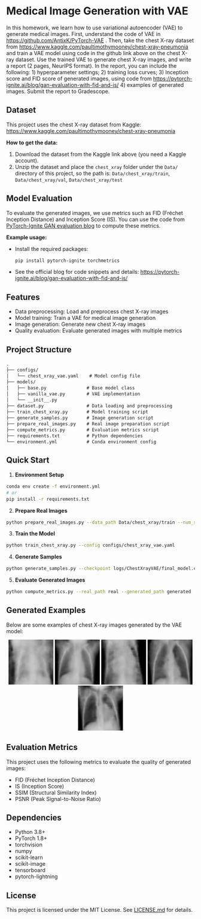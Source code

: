 # Medical Image Generation with VAE

In this homework, we learn how to use variational autoencoder (VAE) to generate medical images. First, understand the code of VAE in https://github.com/AntixK/PyTorch-VAE . Then, take the chest X-ray dataset from https://www.kaggle.com/paultimothymooney/chest-xray-pneumonia and train a VAE model using code in the github link above on the chest X-ray dataset. Use the trained VAE to generate chest X-ray images, and write a report (2 pages, NeurIPS format). In the report, you can include the following: 1) hyperparameter settings; 2) training loss curves; 3) Inception score and FID score of generated images, using code from https://pytorch-ignite.ai/blog/gan-evaluation-with-fid-and-is/ 4) examples of generated images. Submit the report to Gradescope.

## Dataset

This project uses the chest X-ray dataset from Kaggle:
https://www.kaggle.com/paultimothymooney/chest-xray-pneumonia

**How to get the data:**
1. Download the dataset from the Kaggle link above (you need a Kaggle account).
2. Unzip the dataset and place the `chest_xray` folder under the `Data/` directory of this project, so the path is:
   `Data/chest_xray/train`, `Data/chest_xray/val`, `Data/chest_xray/test`

## Model Evaluation

To evaluate the generated images, we use metrics such as FID (Fréchet Inception Distance) and Inception Score (IS).
You can use the code from [PyTorch-Ignite GAN evaluation blog](https://pytorch-ignite.ai/blog/gan-evaluation-with-fid-and-is/) to compute these metrics.

**Example usage:**
- Install the required packages:
  ```bash
  pip install pytorch-ignite torchmetrics
  ```
- See the official blog for code snippets and details:
  https://pytorch-ignite.ai/blog/gan-evaluation-with-fid-and-is/

## Features

- Data preprocessing: Load and preprocess chest X-ray images
- Model training: Train a VAE for medical image generation
- Image generation: Generate new chest X-ray images
- Quality evaluation: Evaluate generated images with multiple metrics

## Project Structure

```
.
├── configs/
│   └── chest_xray_vae.yaml    # Model config file
├── models/
│   ├── base.py               # Base model class
│   ├── vanilla_vae.py        # VAE implementation
│   └── __init__.py
├── dataset.py                # Data loading and preprocessing
├── train_chest_xray.py       # Model training script
├── generate_samples.py       # Image generation script
├── prepare_real_images.py    # Real image preparation script
├── compute_metrics.py        # Evaluation metrics script
├── requirements.txt          # Python dependencies
└── environment.yml           # Conda environment config
```

## Quick Start

1. **Environment Setup**
```bash
conda env create -f environment.yml
# or
pip install -r requirements.txt
```

2. **Prepare Real Images**
```bash
python prepare_real_images.py --data_path Data/chest_xray/train --num_samples 5000
```

3. **Train the Model**
```bash
python train_chest_xray.py --config configs/chest_xray_vae.yaml
```

4. **Generate Samples**
```bash
python generate_samples.py --checkpoint logs/ChestXrayVAE/final_model.ckpt --num_samples 5000
```

5. **Evaluate Generated Images**
```bash
python compute_metrics.py --real_path real --generated_path generated
```

## Generated Examples

Below are some examples of chest X-ray images generated by the VAE model:

<p align="center">
  <img src="generated/img_02716.png" width="120" />
  <img src="generated/img_02730.png" width="120" />
  <img src="generated/img_02750.png" width="120" />
  <img src="generated/img_02780.png" width="120" />
  <img src="generated/img_02800.png" width="120" />
</p>

## Evaluation Metrics

This project uses the following metrics to evaluate the quality of generated images:
- FID (Fréchet Inception Distance)
- IS (Inception Score)
- SSIM (Structural Similarity Index)
- PSNR (Peak Signal-to-Noise Ratio)

## Dependencies

- Python 3.8+
- PyTorch 1.8+
- torchvision
- numpy
- scikit-learn
- scikit-image
- tensorboard
- pytorch-lightning

## License

This project is licensed under the MIT License. See [LICENSE.md](LICENSE.md) for details.
